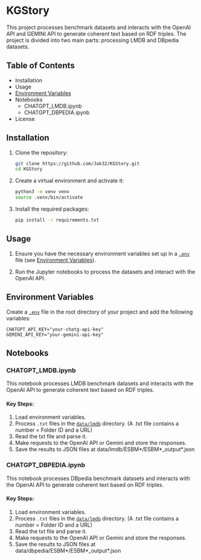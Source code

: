 # KGStory

This project processes benchmark datasets and interacts with the OpenAI API and GEMINI API to generate coherent text based on RDF triples. The project is divided into two main parts: processing LMDB and DBpedia datasets. 

## Table of Contents

- Installation
- Usage
- [Environment Variables](#environment-variables)
- Notebooks
  - CHATGPT_LMDB.ipynb
  - CHATGPT_DBPEDIA.ipynb
- License

## Installation

1. Clone the repository:
   ```sh
   git clone https://github.com/Jak32/KGStory.git
   cd KGStory
   ```

2. Create a virtual environment and activate it:
   ```sh
   python3 -m venv venv
   source .venv/bin/activate
   ```

3. Install the required packages:
   ```sh
   pip install -r requirements.txt
   ```

## Usage

1. Ensure you have the necessary environment variables set up in a [`.env`](command: ".env.example") file (see [Environment Variables](#environment-variables)).

2. Run the Jupyter notebooks to process the datasets and interact with the OpenAI API.

## Environment Variables

Create a [`.env`](command: ".env.example") file in the root directory of your project and add the following variables:

```plaintext
CHATGPT_API_KEY="your-chatg-api-key"
GEMINI_API_KEY="your-gemini-api-key"
```

## Notebooks

### CHATGPT_LMDB.ipynb

This notebook processes LMDB benchmark datasets and interacts with the OpenAI API to generate coherent text based on RDF triples.

#### Key Steps:
1. Load environment variables.
2. Process `.txt` files in the [`data/lmdb`](command: "/data/lmdb") directory. (A .txt file contains a number = Folder ID and a URL)
3. Read the txt file and parse it.
4. Make requests to the OpenAI API or Gemini and store the responses.
5. Save the results to JSON files at data/lmdb/ESBM*/ESBM*_output*.json

### CHATGPT_DBPEDIA.ipynb

This notebook processes DBpedia benchmark datasets and interacts with the OpenAI API to generate coherent text based on RDF triples.

#### Key Steps:
1. Load environment variables.
2. Process `.txt` files in the [`data/lmdb`](command: "/data/lmdb") directory. (A .txt file contains a number = Folder ID and a URL)
3. Read the txt file and parse it.
4. Make requests to the OpenAI API or Gemini and store the responses.
5. Save the results to JSON files at data/dbpedia/ESBM*/ESBM*_output*.json

